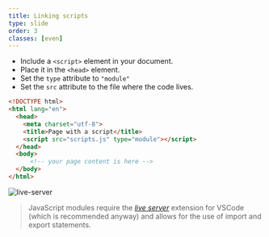 ```yaml
---
title: Linking scripts
type: slide
order: 3
classes: [even]
---
```


- Include a `<script>` element in your document.
- Place it in the `<head>` element.
- Set the `type` attribute to `"module"`
- Set the `src` attribute to the file where the code lives.


```html {hl_lines=6}
<!DOCTYPE html>
<html lang="en">
  <head>
    <meta charset="utf-8">
    <title>Page with a script</title>
    <script src="scripts.js" type="module"></script>
  </head>
  <body>
      <!-- your page content is here -->
  </body>
</html>
```

![live-server](./images/live-server.png)

>JavaScript modules require the [*live server*](https://ggstuart.github.io/web-application-development/welcome/vscode/#using-the-live-server-extension) extension for VSCode (which is recommended anyway) and allows for the use of import and export statements.
